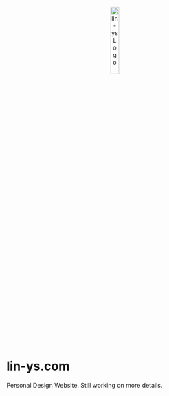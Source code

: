 <p align="center">
  <img src="https://github.com/lysms/PersonalPage/blob/main/resources/img/logo.jpg" width="20%" title="lin-ys Logo">
</p>



# lin-ys.com

Personal Design Website. Still working on more details.
